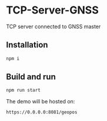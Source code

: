 # TCP-Server-GNSS
TCP server connected to GNSS master

## Installation

```bash
npm i
```

## Build and run


```bash
npm run start
```


The demo will be hosted on:

`https://0.0.0.0:8081/geopos`
